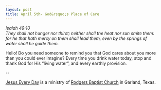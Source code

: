 ```yaml
---
layout: post
title: April 5th- God&rsquo;s Place of Care
---
```


_Isaiah 49:10  
They shall not hunger nor thirst; neither shall the heat nor sun
smite them: for he that hath mercy on them shall lead them, even by
the springs of water shall he guide them._

Hello! Do you need someone to remind you that God cares about you
more than you could ever imagine? Every time you drink water today,
stop and thank God for His &ldquo;living water&rdquo;, and every
earthly provision.

 --

<a href=http://jesuseveryday.net>Jesus Every Day</a> is a ministry of <a href=http://rodgersbaptist.net>Rodgers Baptist Church</a> in Garland, Texas.
